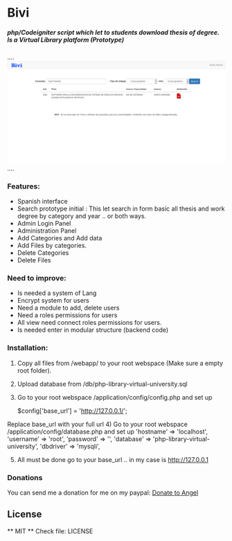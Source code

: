 # Bivi
##### php/Codeigniter script which let to students download thesis of degree. Is a Virtual Library platform (Prototype)

....
![Bivi](https://github.com/aleoreina/bivi/blob/master/screenshots/Screenshot_2020-03-14%20BIVI-ResultSearch.png?raw=true)
....

### Features:
- Spanish interface
- Search prototype initial : This let search in form basic all thesis and work degree by category and year .. or both ways.
- Admin Login Panel
- Administration Panel
- Add Categories and Add data
- Add Files by categories.
- Delete Categories
- Delete Files


### Need to improve:
- Is needed a system of Lang
- Encrypt system for users
- Need a module to add, delete users
- Need a roles permissions for users
- All view need connect roles permissions for users.
- Is needed enter in modular structure (backend code)

### Installation:
1) Copy all files from /webapp/ to your root webspace (Make sure a empty root folder).
2) Upload database from /db/php-library-virtual-university.sql
3) Go to your root webspace /application/config/config.php
and set up

    $config['base_url'] = 'http://127.0.0.1/';
    

Replace base_url with your full url
4) Go to your root webspace /application/config/database.php
and set up
            'hostname' => 'localhost',
            'username' => 'root',
            'password' => '',
            'database' => 'php-library-virtual-university',
            'dbdriver' => 'mysqli',

5) All must be done go to your base_url .. in my case is http://127.0.0.1

### Donations
You can send me a donation for me on my paypal:
[Donate to Angel](https://paypal.me/aleoreina "Donate to Angel")

## License
** MIT **
Check file: LICENSE
